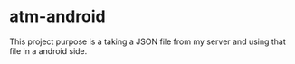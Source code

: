 # atm-android
This project purpose is a taking a JSON file from my server and using that file in a android side.

